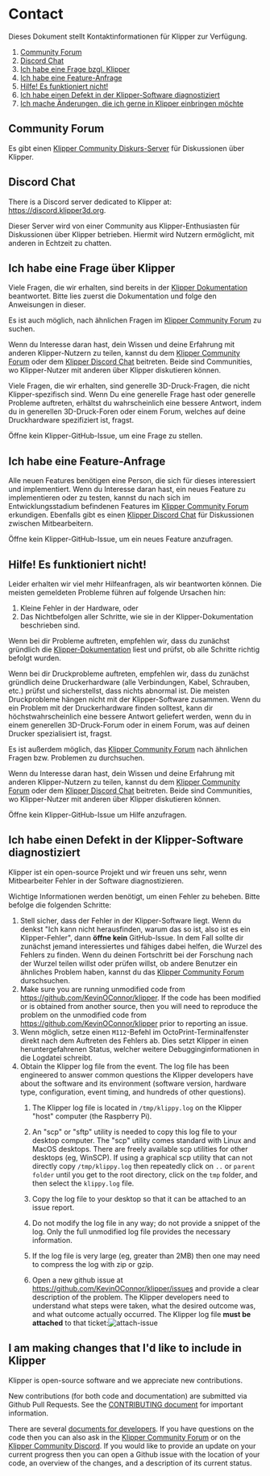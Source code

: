 # Contact

Dieses Dokument stellt Kontaktinformationen für Klipper zur Verfügung.

1. [Community Forum](#community-forum)
1. [Discord Chat](#discord-chat)
1. [Ich habe eine Frage bzgl. Klipper](#i-have-a-question-about-klipper)
1. [Ich habe eine Feature-Anfrage](#i-have-a-feature-request)
1. [Hilfe! Es funktioniert nicht!](#help-it-doesnt-work)
1. [Ich habe einen Defekt in der Klipper-Software diagnostiziert](#i-have-diagnosed-a-defect-in-the-klipper-software)
1. [Ich mache Änderungen, die ich gerne in Klipper einbringen möchte](#i-am-making-changes-that-id-like-to-include-in-klipper)

## Community Forum

Es gibt einen [Klipper Community Diskurs-Server](https://community.klipper3d.org) für Diskussionen über Klipper.

## Discord Chat

There is a Discord server dedicated to Klipper at: <https://discord.klipper3d.org>.

Dieser Server wird von einer Community aus Klipper-Enthusiasten für Diskussionen über Klipper betrieben. Hiermit wird Nutzern ermöglicht, mit anderen in Echtzeit zu chatten.

## Ich habe eine Frage über Klipper

Viele Fragen, die wir erhalten, sind bereits in der [Klipper Dokumentation](Overview.md) beantwortet. Bitte lies zuerst die Dokumentation und folge den Anweisungen in dieser.

Es ist auch möglich, nach ähnlichen Fragen im [Klipper Community Forum](#community-forum) zu suchen.

Wenn du Interesse daran hast, dein Wissen und deine Erfahrung mit anderen Klipper-Nutzern zu teilen, kannst du dem [Klipper Community Forum](#community-forum) oder dem [Klipper Discord Chat](#discord-chat) beitreten. Beide sind Communities, wo Klipper-Nutzer mit anderen über Klipper diskutieren können.

Viele Fragen, die wir erhalten, sind generelle 3D-Druck-Fragen, die nicht Klipper-spezifisch sind. Wenn Du eine generelle Frage hast oder generelle Probleme auftreten, erhältst du wahrscheinlich eine bessere Antwort, indem du in generellen 3D-Druck-Foren oder einem Forum, welches auf deine Druckhardware spezifiziert ist, fragst.

Öffne kein Klipper-GitHub-Issue, um eine Frage zu stellen.

## Ich habe eine Feature-Anfrage

Alle neuen Features benötigen eine Person, die sich für dieses interessiert und implementiert. Wenn du Interesse daran hast, ein neues Feature zu implementieren oder zu testen, kannst du nach sich im Entwicklungsstadium befindenen Features im [Klipper Community Forum](#community-forum) erkundigen. Ebenfalls gibt es einen [Klipper Discord Chat](#discord-chat) für Diskussionen zwischen Mitbearbeitern.

Öffne kein Klipper-GitHub-Issue, um ein neues Feature anzufragen.

## Hilfe! Es funktioniert nicht!

Leider erhalten wir viel mehr Hilfeanfragen, als wir beantworten können. Die meisten gemeldeten Probleme führen auf folgende Ursachen hin:

1. Kleine Fehler in der Hardware, oder
1. Das Nichtbefolgen aller Schritte, wie sie in der Klipper-Dokumentation beschrieben sind.

Wenn bei dir Probleme auftreten, empfehlen wir, dass du zunächst gründlich die [Klipper-Dokumentation](Overview.md) liest und prüfst, ob alle Schritte richtig befolgt wurden.

Wenn bei dir Druckprobleme auftreten, empfehlen wir, dass du zunächst gründlich deine Druckerhardware (alle Verbindungen, Kabel, Schrauben, etc.) prüfst und sicherstellst, dass nichts abnormal ist. Die meisten Druckprobleme hängen nicht mit der Klipper-Software zusammen. Wenn du ein Problem mit der Druckerhardware finden solltest, kann dir höchstwahrscheinlich eine bessere Antwort geliefert werden, wenn du in einem generellen 3D-Druck-Forum oder in einem Forum, was auf deinen Drucker spezialisiert ist, fragst.

Es ist außerdem möglich, das [Klipper Community Forum](#community-forum) nach ähnlichen Fragen bzw. Problemen zu durchsuchen.

Wenn du Interesse daran hast, dein Wissen und deine Erfahrung mit anderen Klipper-Nutzern zu teilen, kannst du dem [Klipper Community Forum](#community-forum) oder dem [Klipper Discord Chat](#discord-chat) beitreten. Beide sind Communities, wo Klipper-Nutzer mit anderen über Klipper diskutieren können.

Öffne kein Klipper-GitHub-Issue um Hilfe anzufragen.

## Ich habe einen Defekt in der Klipper-Software diagnostiziert

Klipper ist ein open-source Projekt und wir freuen uns sehr, wenn Mitbearbeiter Fehler in der Software diagnostizieren.

Wichtige Informationen werden benötigt, um einen Fehler zu beheben. Bitte befolge die folgenden Schritte:

1. Stell sicher, dass der Fehler in der Klipper-Software liegt. Wenn du denkst "Ich kann nicht herausfinden, warum das so ist, also ist es ein Klipper-Fehler", dann **öffne kein** GitHub-Issue. In dem Fall sollte dir zunächst jemand interessiertes und fähiges dabei helfen, die Wurzel des Fehlers zu finden. Wenn du deinen Fortschritt bei der Forschung nach der Wurzel teilen willst oder prüfen willst, ob andere Benutzer ein ähnliches Problem haben, kannst du das [Klipper Community Forum](#community-forum) durschsuchen.
1. Make sure you are running unmodified code from <https://github.com/KevinOConnor/klipper>. If the code has been modified or is obtained from another source, then you will need to reproduce the problem on the unmodified code from <https://github.com/KevinOConnor/klipper> prior to reporting an issue.
1. Wenn möglich, setze einen `M112`-Befehl im OctoPrint-Terminalfenster direkt nach dem Auftreten des Fehlers ab. Dies setzt Klipper in einen heruntergefahrenen Status, welcher weitere Debugginginformationen in die Logdatei schreibt.
1. Obtain the Klipper log file from the event. The log file has been engineered to answer common questions the Klipper developers have about the software and its environment (software version, hardware type, configuration, event timing, and hundreds of other questions).
   1. The Klipper log file is located in `/tmp/klippy.log` on the Klipper "host" computer (the Raspberry Pi).
   1. An "scp" or "sftp" utility is needed to copy this log file to your desktop computer. The "scp" utility comes standard with Linux and MacOS desktops. There are freely available scp utilities for other desktops (eg, WinSCP). If using a graphical scp utility that can not directly copy `/tmp/klippy.log` then repeatedly click on `..` or `parent folder` until you get to the root directory, click on the `tmp` folder, and then select the `klippy.log` file.
   1. Copy the log file to your desktop so that it can be attached to an issue report.
   1. Do not modify the log file in any way; do not provide a snippet of the log. Only the full unmodified log file provides the necessary information.
   1. If the log file is very large (eg, greater than 2MB) then one may need to compress the log with zip or gzip.

   1. Open a new github issue at <https://github.com/KevinOConnor/klipper/issues> and provide a clear description of the problem. The Klipper developers need to understand what steps were taken, what the desired outcome was, and what outcome actually occurred. The Klipper log file **must be attached** to that ticket:![attach-issue](img/attach-issue.png)

## I am making changes that I'd like to include in Klipper

Klipper is open-source software and we appreciate new contributions.

New contributions (for both code and documentation) are submitted via Github Pull Requests. See the [CONTRIBUTING document](CONTRIBUTING.md) for important information.

There are several [documents for developers](Overview.md#developer-documentation). If you have questions on the code then you can also ask in the [Klipper Community Forum](#community-forum) or on the [Klipper Community Discord](#discord-chat). If you would like to provide an update on your current progress then you can open a Github issue with the location of your code, an overview of the changes, and a description of its current status.
